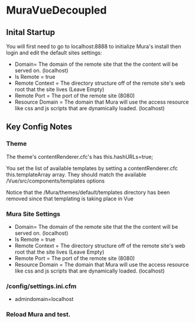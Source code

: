 # MuraVueDecoupled

## Inital Startup

You will first need to go to localhost:8888 to initialize Mura's install then login and edit the default sites settings:
* Domain= The domain of the remote site that the the content will be served on. (localhost)
* Is Remote = true
* Remote Context = The directory structure off of the remote site's web root that the site lives (Leave Empty)
* Remote Port = The port of the remote site (8080)
* Resource Domain = The domain that Mura will use the access resource like css and js scripts that are dynamically loaded. (localhost)

## Key Config Notes

### Theme

The theme's contentRenderer.cfc's has this.hashURLs=true;

You set the list of available templates by setting a contentRenderer.cfc this.templateArray array. They should match the available /Vue/src/components/templates options

Notice that the /Mura/themes/default/templates directory has been removed since that templating is taking place in Vue


### Mura Site Settings

* Domain= The domain of the remote site that the the content will be served on. (localhost)
* Is Remote = true
* Remote Context = The directory structure off of the remote site's web root that the site lives (Leave Empty)
* Remote Port = The port of the remote site (8080)
* Resource Domain = The domain that Mura will use the access resource like css and js scripts that are dynamically loaded. (localhost)

### /config/settings.ini.cfm

* admindomain=localhost

### Reload Mura and test.
